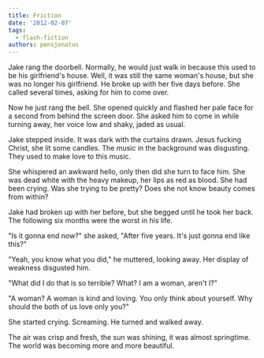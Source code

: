```yaml
---
title: Friction
date: '2012-02-07'
tags:
  - flash-fiction
authors: pensjonatus
---
```


Jake rang the doorbell. Normally, he would just walk in because this used to be
his girlfriend's house. Well, it was still the same woman's house, but she was
no longer his girlfriend. He broke up with her five days before. She called
several times, asking for him to come over.

<!-- truncate -->

Now he just rang the bell. She opened quickly and flashed her pale face for a
second from behind the screen door. She asked him to come in while turning away,
her voice low and shaky, jaded as usual.

Jake stepped inside. It was dark with the curtains drawn. Jesus fucking Christ,
she lit some candles. The music in the background was disgusting. They used to
make love to this music.

She whispered an awkward hello, only then did she turn to face him. She was dead
white with the heavy makeup, her lips as red as blood. She had been crying. Was
she trying to be pretty? Does she not know beauty comes from within?

Jake had broken up with her before, but she begged until he took her back. The
following six months were the worst in his life.

"Is it gonna end now?" she asked, "After five years. It's just gonna end like
this?"

"Yeah, you know what you did," he muttered, looking away. Her display of
weakness disgusted him.

"What did I do that is so terrible? What? I am a woman, aren't I?"

"A woman? A woman is kind and loving. You only think about yourself. Why should
the both of us love only you?"

She started crying. Screaming. He turned and walked away.

The air was crisp and fresh, the sun was shining, it was almost springtime. The
world was becoming more and more beautiful.
